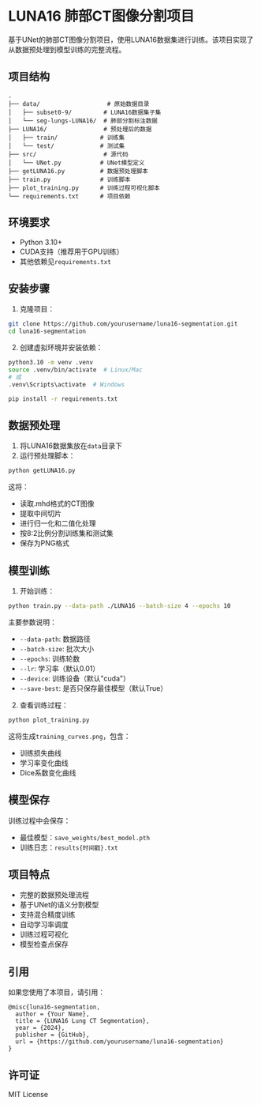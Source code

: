 # LUNA16 肺部CT图像分割项目

基于UNet的肺部CT图像分割项目，使用LUNA16数据集进行训练。该项目实现了从数据预处理到模型训练的完整流程。

## 项目结构

```
.
├── data/                   # 原始数据目录
│   ├── subset0-9/         # LUNA16数据集子集
│   └── seg-lungs-LUNA16/  # 肺部分割标注数据
├── LUNA16/                # 预处理后的数据
│   ├── train/            # 训练集
│   └── test/             # 测试集
├── src/                   # 源代码
│   └── UNet.py           # UNet模型定义
├── getLUNA16.py          # 数据预处理脚本
├── train.py              # 训练脚本
├── plot_training.py      # 训练过程可视化脚本
└── requirements.txt      # 项目依赖
```

## 环境要求

- Python 3.10+
- CUDA支持（推荐用于GPU训练）
- 其他依赖见`requirements.txt`

## 安装步骤

1. 克隆项目：
```bash
git clone https://github.com/yourusername/luna16-segmentation.git
cd luna16-segmentation
```

2. 创建虚拟环境并安装依赖：
```bash
python3.10 -m venv .venv
source .venv/bin/activate  # Linux/Mac
# 或
.venv\Scripts\activate  # Windows

pip install -r requirements.txt
```

## 数据预处理

1. 将LUNA16数据集放在`data`目录下
2. 运行预处理脚本：
```bash
python getLUNA16.py
```

这将：
- 读取.mhd格式的CT图像
- 提取中间切片
- 进行归一化和二值化处理
- 按8:2比例分割训练集和测试集
- 保存为PNG格式

## 模型训练

1. 开始训练：
```bash
python train.py --data-path ./LUNA16 --batch-size 4 --epochs 10
```

主要参数说明：
- `--data-path`: 数据路径
- `--batch-size`: 批次大小
- `--epochs`: 训练轮数
- `--lr`: 学习率（默认0.01）
- `--device`: 训练设备（默认"cuda"）
- `--save-best`: 是否只保存最佳模型（默认True）

2. 查看训练过程：
```bash
python plot_training.py
```
这将生成`training_curves.png`，包含：
- 训练损失曲线
- 学习率变化曲线
- Dice系数变化曲线

## 模型保存

训练过程中会保存：
- 最佳模型：`save_weights/best_model.pth`
- 训练日志：`results{时间戳}.txt`

## 项目特点

- 完整的数据预处理流程
- 基于UNet的语义分割模型
- 支持混合精度训练
- 自动学习率调度
- 训练过程可视化
- 模型检查点保存

## 引用

如果您使用了本项目，请引用：
```
@misc{luna16-segmentation,
  author = {Your Name},
  title = {LUNA16 Lung CT Segmentation},
  year = {2024},
  publisher = {GitHub},
  url = {https://github.com/yourusername/luna16-segmentation}
}
```

## 许可证

MIT License 